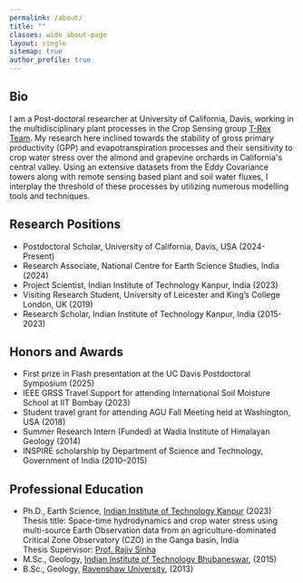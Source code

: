 ```yaml
---
permalink: /about/
title: ""
classes: wide about-page
layout: single
sitemap: true
author_profile: true
---
```

## Bio
I am a Post-doctoral researcher at University of California, Davis, working in the multidisciplinary plant processes in the Crop Sensing group [T-Rex Team](https://www.t-rexproject.com/meet-the-team). My research here inclined towards the stability of gross primary productivity (GPP) and evapotranspiration processes and their sensitivity to crop water stress over the almond and grapevine orchards in California's central valley. Using an extensive datasets from the Eddy Covariance towers along with remote sensing based plant and soil water fluxes, I interplay the threshold of these processes by utilizing numerous modelling tools and techniques.

## Research Positions
- Postdoctoral Scholar, University of California, Davis, USA (2024-Present)
- Research Associate, National Centre for Earth Science Studies, India (2024)
- Project Scientist, Indian Institute of Technology Kanpur, India (2023)
- Visiting Research Student, University of Leicester and King’s College London, UK (2019)
- Research Scholar, Indian Institute of Technology Kanpur, India (2015-2023)

## Honors and Awards
- First prize in Flash presentation at the UC Davis Postdoctoral Symposium (2025)
- IEEE GRSS Travel Support for attending International Soil Moisture School at IIT Bombay (2023)
- Student travel grant for attending AGU Fall Meeting held at Washington, USA (2018)
- Summer Research Intern (Funded) at Wadia Institute of Himalayan Geology (2014)
- INSPIRE scholarship by Department of Science and Technology, Government of India (2010–2015)

## Professional Education
- Ph.D., Earth Science, [Indian Institute of Technology Kanpur](https://www.iitk.ac.in/) (2023) <br>
  Thesis title: Space-time hydrodynamics and crop water stress using multi-source Earth Observation data from an agriculture-dominated Critical Zone Observatory (CZO) in the Ganga basin, India <br>
  Thesis Supervisor: [Prof. Rajiv Sinha](https://home.iitk.ac.in/~rsinha/) 
- M.Sc., Geology,	[Indian Institute of Technology Bhubaneswar](https://www.iitbbs.ac.in/), (2015)
- B.Sc.,	Geology, [Ravenshaw University](https://ravenshawuniversity.ac.in/), (2013)
